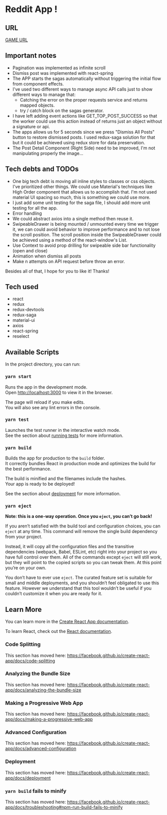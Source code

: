 # Reddit App !

## URL

[GAME URL](https://mariano-deviget-reddit.herokuapp.com)

## Important notes

- Pagination was implemented as infinite scroll
- Dismiss post was implemented with react-spring
- The APP starts the sagas automatically without triggering the initial flow from component effects.
- I've used two different ways to manage async API calls just to show different ways to manage that:
  - Catching the error on the proper requests service and returns mapped objects.
  - try / catch block on the sagas generator.
- I have left adding event actions like GET_TOP_POST_SUCCESS so that the worker could use this action instead of returns just
  an object without a signature or api.
- The apps allows us for 5 seconds since we press "Dismiss All Posts" button to restore dismissed posts. I used redux-saga solution for that but it could be achieved using redux store for data preservation.
- The Post Detail Component (Right Side) need to be improved, I'm not manipulating properly the image...

## Tech debts and TODOs

- One big tech debt is moving all inline styles to classes or css objects. I've prioritized other things. We could
  use Material's techniques like High Order component that allows us to accomplish that. I'm not used material UI spacing so much, this is something we could use more.
- I just add some unit testing for the saga file, I should add more unit testing for all the app.
- Error handling
- We could abstract axios into a single method then reuse it.
- SwipeableDrawer is being mounted / unmounted every time we trigger it, we can could avoid behavior to improve performance and to not lose the scroll position. The scroll position inside the SwipeableDrawer could be achieved using a method of the react-window's List.
- Use Context to avoid prop drilling for swipeable side bar functionality (open and close)
- Animation when dismiss all posts
- Make n attempts on API request before throw an error.

Besides all of that, I hope for you to like it! Thanks!

## Tech used

- react
- redux
- redux-devtools
- redux-saga
- material-ui
- axios
- react-spring
- reselect

## Available Scripts

In the project directory, you can run:

### `yarn start`

Runs the app in the development mode.<br />
Open [http://localhost:3000](http://localhost:3000) to view it in the browser.

The page will reload if you make edits.<br />
You will also see any lint errors in the console.

### `yarn test`

Launches the test runner in the interactive watch mode.<br />
See the section about [running tests](https://facebook.github.io/create-react-app/docs/running-tests) for more information.

### `yarn build`

Builds the app for production to the `build` folder.<br />
It correctly bundles React in production mode and optimizes the build for the best performance.

The build is minified and the filenames include the hashes.<br />
Your app is ready to be deployed!

See the section about [deployment](https://facebook.github.io/create-react-app/docs/deployment) for more information.

### `yarn eject`

**Note: this is a one-way operation. Once you `eject`, you can’t go back!**

If you aren’t satisfied with the build tool and configuration choices, you can `eject` at any time. This command will remove the single build dependency from your project.

Instead, it will copy all the configuration files and the transitive dependencies (webpack, Babel, ESLint, etc) right into your project so you have full control over them. All of the commands except `eject` will still work, but they will point to the copied scripts so you can tweak them. At this point you’re on your own.

You don’t have to ever use `eject`. The curated feature set is suitable for small and middle deployments, and you shouldn’t feel obligated to use this feature. However we understand that this tool wouldn’t be useful if you couldn’t customize it when you are ready for it.

## Learn More

You can learn more in the [Create React App documentation](https://facebook.github.io/create-react-app/docs/getting-started).

To learn React, check out the [React documentation](https://reactjs.org/).

### Code Splitting

This section has moved here: https://facebook.github.io/create-react-app/docs/code-splitting

### Analyzing the Bundle Size

This section has moved here: https://facebook.github.io/create-react-app/docs/analyzing-the-bundle-size

### Making a Progressive Web App

This section has moved here: https://facebook.github.io/create-react-app/docs/making-a-progressive-web-app

### Advanced Configuration

This section has moved here: https://facebook.github.io/create-react-app/docs/advanced-configuration

### Deployment

This section has moved here: https://facebook.github.io/create-react-app/docs/deployment

### `yarn build` fails to minify

This section has moved here: https://facebook.github.io/create-react-app/docs/troubleshooting#npm-run-build-fails-to-minify
